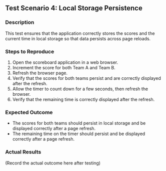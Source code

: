 ## Test Scenario 4: Local Storage Persistence

### Description

This test ensures that the application correctly stores the scores and the current time in local storage so that data persists across page reloads.

### Steps to Reproduce

1. Open the scoreboard application in a web browser.
2. Increment the score for both Team A and Team B.
3. Refresh the browser page.
4. Verify that the scores for both teams persist and are correctly displayed after the refresh.
5. Allow the timer to count down for a few seconds, then refresh the browser.
6. Verify that the remaining time is correctly displayed after the refresh.

### Expected Outcome

- The scores for both teams should persist in local storage and be displayed correctly after a page refresh.
- The remaining time on the timer should persist and be displayed correctly after a page refresh.

### Actual Results

(Record the actual outcome here after testing)
